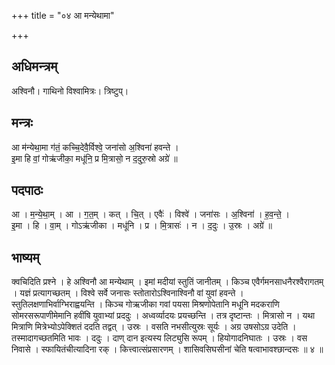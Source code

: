 +++
title = "०४ आ मन्येथामा"

+++
## अधिमन्त्रम्
अश्विनौ। गाथिनो विश्वामित्रः। त्रिष्टुप्।

## मन्त्रः
आ म॑न्येथा॒मा ग॑तं॒ कच्चि॒देवै॒र्विश्वे॒ जना॑सो अ॒श्विना॑ हवन्ते ।  
इ॒मा हि वां॒ गोऋ॑जीका॒ मधू॑नि॒ प्र मि॒त्रासो॒ न द॒दुरु॒स्रो अग्रे॑ ॥

## पदपाठः
आ । म॒न्ये॒था॒म् । आ । ग॒त॒म् । कत् । चि॒त् । एवैः॑ । विश्वे॑ । जना॑सः । अ॒श्विना॑ । ह॒व॒न्ते॒ ।  
इ॒मा । हि । वा॒म् । गोऽऋ॑जीका । मधू॑नि । प्र । मि॒त्रासः॑ । न । द॒दुः । उ॒स्रः । अग्रे॑ ॥

## भाष्यम्
क्वचिदिति प्रश्ने । हे अश्विनौ आ मन्येथाम् । इमां मदीयां स्तुतिं जानीतम् । किञ्च एवैर्गमनसाधनैरश्वैरागतम् । यज्ञं प्रत्यागच्छतम् । विश्वे सर्वे जनासः स्तोतारोऽश्विनाश्विनौ वां युवां हवन्ते । स्तुतिलक्षणाभिर्वाग्भिराह्वयन्ति । किञ्च गोऋजीका गवां पयसा मिश्रणोपेतानि मधूनि मदकराणि सोमरसरूपाणीमेमानि हवींषि युवाभ्यां प्रददुः । अध्वर्व्यादयः प्रयच्छन्ति । तत्र दृष्टान्तः । मित्रासो न । यथा मित्राणि मित्रेभ्योऽपेक्शितं ददति तद्वत् । उस्रः । वसति नभसीत्युस्रः सूर्यः । अग्र उषसोऽग्र उदेति । तस्मादागच्छतमिति भावः । ददुः । दाण् दान इत्यस्य लिट्युसि रूपम् । हियोगादनिघातः । उस्रः । वस निवासे । स्फायितंचीत्यादिना रक् । कित्त्वात्संप्रसारणम् । शासिवसिघसीनां चेति षत्वाभावश्छान्दसः ॥ ४ ॥